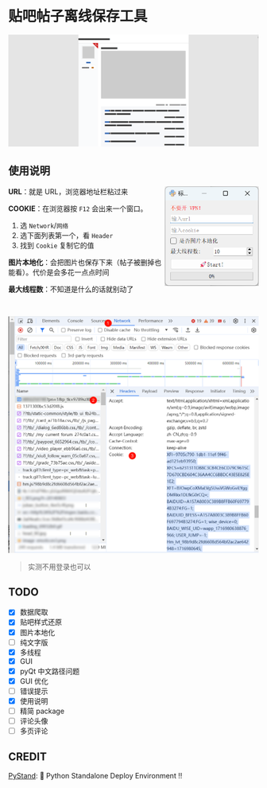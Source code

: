 # 贴吧帖子离线保存工具

![alt text](preview.png)

## 使用说明

<img src="preview-gui.png" alt="preview" align="right" style="margin-bottom: 20px; height:200px"/>

**URL**：就是 URL，浏览器地址栏粘过来

**COOKIE**：在浏览器按 `F12` 会出来一个窗口。
1. 选 `Network`/`网络` 
2. 选下面列表第一个，看 `Header` 
3. 找到 `Cookie` 复制它的值

**图片本地化**：会把图片也保存下来（帖子被删掉也能看）。代价是会多花一点点时间

**最大线程数**：不知道是什么的话就别动了

<br/>

![cookie](cookie.png)

> 实测不用登录也可以


## TODO

- [x] 数据爬取
- [x] 贴吧样式还原
- [x] 图片本地化
- [ ] 纯文字版
- [x] 多线程
- [x] GUI
- [x] pyQt 中文路径问题
- [x] GUI 优化
- [ ] 错误提示
- [x] 使用说明
- [ ] 精简 package
- [ ] 评论头像
- [ ] 多页评论

## CREDIT

[PyStand](https://github.com/skywind3000/PyStand): 🚀 Python Standalone Deploy Environment !! 